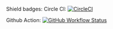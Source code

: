 Shield badges:
Circle CI: [![CircleCI](https://img.shields.io/circleci/build/github/techs-blueprint/basic-ci-cd?label=circle%20build&logo=circleci&logoColor=white)](https://circleci.com/gh/techs-blueprint/basic-ci-cd/tree/master)

Github Action: [![GitHub Workflow Status](https://img.shields.io/github/workflow/status/techs-blueprint/basic-ci-cd/net-core-build?label=github%20build&logo=github&logoColor=white)](https://github.com/techs-blueprint/basic-ci-cd/actions)
